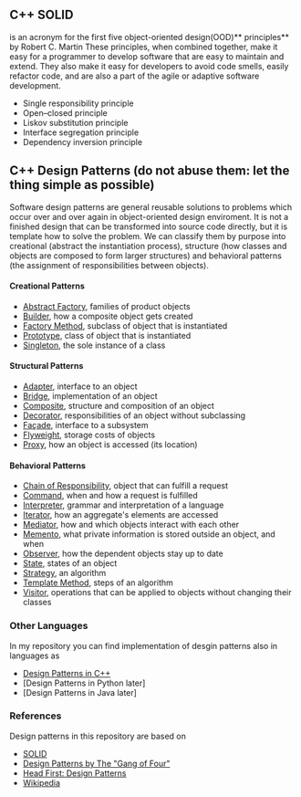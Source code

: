 ## C++ SOLID 

is an acronym for the first five object-oriented design(OOD)** principles** by Robert C. Martin
These principles, when combined together, make it easy for a programmer to develop software that are easy to maintain and extend. They also make it easy for developers to avoid code smells, easily refactor code, and are also a part of the agile or adaptive software development.

- Single responsibility principle
- Open–closed principle
- Liskov substitution principle
- Interface segregation principle
- Dependency inversion principle


## C++ Design Patterns (do not abuse them: let the thing simple as possible)

Software design patterns are general reusable solutions to problems which occur
over and over again in object-oriented design enviroment. It is not a finished 
design that can be transformed into source code directly, but it is template how
to solve the problem. We can classify them by purpose into creational (abstract 
the instantiation process), structure (how classes and objects are composed to form 
larger structures) and behavioral patterns (the assignment of responsibilities between 
objects).  

#### Creational Patterns 
- [Abstract Factory], families of product objects
- [Builder], how a composite object gets created
- [Factory Method], subclass of object that is instantiated
- [Prototype], class of object that is instantiated
- [Singleton], the sole instance of a class 
#### Structural Patterns
- [Adapter], interface to an object
- [Bridge], implementation of an object 
- [Composite], structure and composition of an object
- [Decorator], responsibilities of an object without subclassing
- [Façade], interface to a subsystem
- [Flyweight], storage costs of objects
- [Proxy], how an object is accessed (its location)
#### Behavioral Patterns
- [Chain of Responsibility], object that can fulfill a request
- [Command], when and how a request is fulfilled
- [Interpreter], grammar and interpretation of a language
- [Iterator], how an aggregate's elements are accessed
- [Mediator], how and which objects interact with each other
- [Memento], what private information is stored outside an object, and when 
- [Observer], how the dependent objects stay up to date
- [State], states of an object
- [Strategy], an algorithm
- [Template Method], steps of an algorithm
- [Visitor], operations that can be applied to objects without changing their classes

### Other Languages
In my repository you can find implementation of desgin patterns also in languages as 

* [Design Patterns in C++]
* [Design Patterns in Python later]
* [Design Patterns in Java later]

### References
Design patterns in this repository are based on

* [SOLID]
* [Design Patterns by The "Gang of Four"]
* [Head First: Design Patterns]
* [Wikipedia]

[Design Patterns in C++]: https://github.com/walidAbbassi/Practical-Design-Patterns-in-modern-cpp
[Design Patterns in Python]: https://github.com/JakubVojvoda/design-patterns-python
[Design Patterns in Java]: https://github.com/JakubVojvoda/design-patterns-java

[SOLID]: https://en.wikipedia.org/wiki/SOLID
[Design Patterns by The "Gang of Four"]: https://en.wikipedia.org/wiki/Design_Patterns
[Head First: Design Patterns]: http://www.headfirstlabs.com/books/hfdp/ 
[Wikipedia]: https://en.wikipedia.org/wiki/Software_design_pattern

[Abstract Factory]: https://github.com/walidAbbassi/Practical-Design-Patterns-in-modern-cpp/tree/master/Creational/Abstract%20Factory
[Builder]: https://github.com/walidAbbassi/Practical-Design-Patterns-in-modern-cpp/tree/master/Creational/Builder
[Factory Method]: https://github.com/walidAbbassi/Practical-Design-Patterns-in-modern-cpp/tree/master/Creational/Factory%20Method
[Prototype]: https://github.com/walidAbbassi/Practical-Design-Patterns-in-modern-cpp/tree/master/Creational/prototype
[Singleton]: https://github.com/walidAbbassi/Practical-Design-Patterns-in-modern-cpp/tree/master/Creational/Singleton
[Adapter]: https://github.com/walidAbbassi/Practical-Design-Patterns-in-modern-cpp/tree/master/Structural/Adapter
[Bridge]: https://github.com/walidAbbassi/Practical-Design-Patterns-in-modern-cpp/tree/master/Structural/Bridge
[Composite]: https://github.com/walidAbbassi/Practical-Design-Patterns-in-modern-cpp/tree/master/Structural/Composite
[Decorator]: https://github.com/walidAbbassi/Practical-Design-Patterns-in-modern-cpp
[Façade]: https://github.com/walidAbbassi/Practical-Design-Patterns-in-modern-cpp
[Flyweight]: https://github.com/walidAbbassi/Practical-Design-Patterns-in-modern-cpp
[Proxy]: https://github.com/walidAbbassi/Practical-Design-Patterns-in-modern-cpp
[Chain of Responsibility]: https://github.com/walidAbbassi/Practical-Design-Patterns-in-modern-cpp
[Command]: https://github.com/walidAbbassi/Practical-Design-Patterns-in-modern-cpp
[Interpreter]: https://github.com/walidAbbassi/Practical-Design-Patterns-in-modern-cpp
[Iterator]: https://github.com/walidAbbassi/Practical-Design-Patterns-in-modern-cpp
[Mediator]: https://github.com/walidAbbassi/Practical-Design-Patterns-in-modern-cpp
[Memento]: https://github.com/walidAbbassi/Practical-Design-Patterns-in-modern-cpp
[Observer]: https://github.com/walidAbbassi/Practical-Design-Patterns-in-modern-cpp
[State]: https://github.com/walidAbbassi/Practical-Design-Patterns-in-modern-cpp
[Strategy]: https://github.com/walidAbbassi/Practical-Design-Patterns-in-modern-cpp
[Template Method]: https://github.com/walidAbbassi/Practical-Design-Patterns-in-modern-cpp
[Visitor]: https://github.com/walidAbbassi/Practical-Design-Patterns-in-modern-cpp
